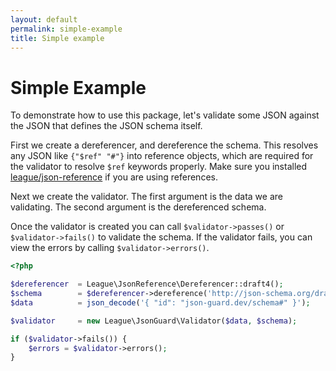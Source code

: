 ```yaml
---
layout: default
permalink: simple-example
title: Simple example
---
```


# Simple Example

To demonstrate how to use this package, let's validate some JSON against the JSON that defines the JSON schema itself.

First we create a dereferencer, and dereference the schema.  This resolves any JSON like `{"$ref" "#"}` into reference objects, which are required for the validator to resolve `$ref` keywords properly.  Make sure you installed [league/json-reference](json-refererence.thephpleague.com) if you are using references.

Next we create the validator.  The first argument is the data we are validating.  The second argument is the dereferenced schema.

Once the validator is created you can call `$validator->passes()` or `$validator->fails()` to validate the schema.  If the validator fails, you can view the errors by calling `$validator->errors()`.

```php
<?php

$dereferencer  = League\JsonReference\Dereferencer::draft4();
$schema        = $dereferencer->dereference('http://json-schema.org/draft-04/schema#');
$data          = json_decode('{ "id": "json-guard.dev/schema#" }');

$validator     = new League\JsonGuard\Validator($data, $schema);

if ($validator->fails()) {
    $errors = $validator->errors();
}
```
